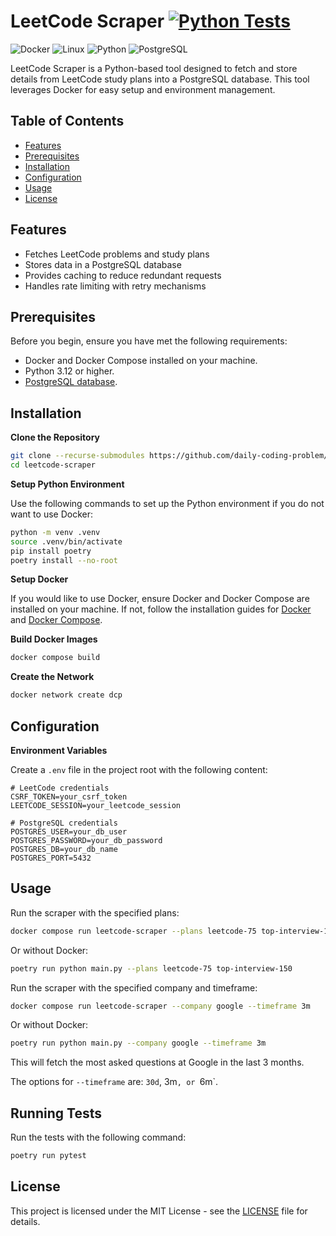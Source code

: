 # LeetCode Scraper [![Python Tests](https://github.com/daily-coding-problem/leetcode-scraper/actions/workflows/python-pytests.yml/badge.svg)](https://github.com/daily-coding-problem/leetcode-scraper/actions/workflows/python-pytests.yml)

![Docker](https://img.shields.io/badge/-Docker-2496ED?style=flat-square&logo=Docker&logoColor=white)
![Linux](https://img.shields.io/badge/-Linux-FCC624?style=flat-square&logo=linux&logoColor=black)
![Python](https://img.shields.io/badge/-Python-3776AB?style=flat-square&logo=python&logoColor=white)
![PostgreSQL](https://img.shields.io/badge/-PostgreSQL-336791?style=flat-square&logo=postgresql&logoColor=white)

LeetCode Scraper is a Python-based tool designed to fetch and store details from LeetCode study plans into a PostgreSQL database. This tool leverages Docker for easy setup and environment management.

## Table of Contents

- [Features](#features)
- [Prerequisites](#prerequisites)
- [Installation](#installation)
- [Configuration](#configuration)
- [Usage](#usage)
- [License](#license)

## Features

- Fetches LeetCode problems and study plans
- Stores data in a PostgreSQL database
- Provides caching to reduce redundant requests
- Handles rate limiting with retry mechanisms

## Prerequisites

Before you begin, ensure you have met the following requirements:

- Docker and Docker Compose installed on your machine.
- Python 3.12 or higher.
- [PostgreSQL database](https://github.com/daily-coding-problem/database).

## Installation

**Clone the Repository**

```sh
git clone --recurse-submodules https://github.com/daily-coding-problem/leetcode-scraper.git
cd leetcode-scraper
```

**Setup Python Environment**

Use the following commands to set up the Python environment if you do not want to use Docker:

```sh
python -m venv .venv
source .venv/bin/activate
pip install poetry
poetry install --no-root
```

**Setup Docker**

If you would like to use Docker, ensure Docker and Docker Compose are installed on your machine. If not, follow the installation guides for [Docker](https://docs.docker.com/get-docker/) and [Docker Compose](https://docs.docker.com/compose/install/).

**Build Docker Images**

```sh
docker compose build
```

**Create the Network**

```sh
docker network create dcp
```

## Configuration

**Environment Variables**

Create a `.env` file in the project root with the following content:

```env
# LeetCode credentials
CSRF_TOKEN=your_csrf_token
LEETCODE_SESSION=your_leetcode_session

# PostgreSQL credentials
POSTGRES_USER=your_db_user
POSTGRES_PASSWORD=your_db_password
POSTGRES_DB=your_db_name
POSTGRES_PORT=5432
```

## Usage

Run the scraper with the specified plans:

```sh
docker compose run leetcode-scraper --plans leetcode-75 top-interview-150
```

Or without Docker:

```sh
poetry run python main.py --plans leetcode-75 top-interview-150
```

Run the scraper with the specified company and timeframe:

```sh
docker compose run leetcode-scraper --company google --timeframe 3m
```

Or without Docker:

```sh
poetry run python main.py --company google --timeframe 3m
```

This will fetch the most asked questions at Google in the last 3 months.

The options for `--timeframe` are: `30d`, 3m`, or `6m`.

## Running Tests

Run the tests with the following command:

```sh
poetry run pytest
```

## License

This project is licensed under the MIT License - see the [LICENSE](LICENSE) file for details.
